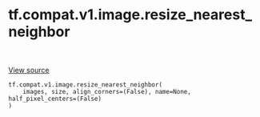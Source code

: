 <div itemscope itemtype="http://developers.google.com/ReferenceObject">
<meta itemprop="name" content="tf.compat.v1.image.resize_nearest_neighbor" />
<meta itemprop="path" content="Stable" />
</div>

# tf.compat.v1.image.resize_nearest_neighbor

<!-- Insert buttons and diff -->

<table class="tfo-notebook-buttons tfo-api nocontent" align="left">

</table>

<a target="_blank" href="/code/stable/tensorflow/python/ops/image_ops_impl.py">View source</a>





<pre class="devsite-click-to-copy prettyprint lang-py tfo-signature-link">
<code>tf.compat.v1.image.resize_nearest_neighbor(
    images, size, align_corners=(False), name=None, half_pixel_centers=(False)
)
</code></pre>



<!-- Placeholder for "Used in" -->
